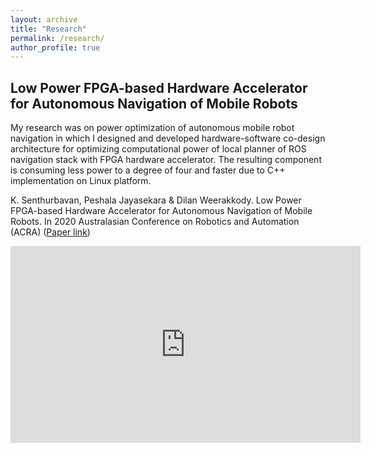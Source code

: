 ```yaml
---
layout: archive
title: "Research"
permalink: /research/
author_profile: true
---
```


## Low Power FPGA-based Hardware Accelerator for Autonomous Navigation of Mobile Robots

My research was on power optimization of autonomous mobile robot navigation in which I designed and developed hardware-software co-design architecture for optimizing computational power of local planner of ROS navigation stack with FPGA hardware accelerator. The resulting component is consuming less power to a degree of four and faster due to C++ implementation on Linux platform.

K. Senthurbavan, Peshala Jayasekara & Dilan Weerakkody. Low Power FPGA-based Hardware Accelerator for Autonomous Navigation of Mobile Robots. In 2020 Australasian Conference on Robotics and Automation (ACRA) ([Paper link](https://ssl.linklings.net/conferences/acra/acra2020_proceedings/views/includes/files/pap104s1-file1.pdf))

<iframe width="560" height="315" src="https://www.youtube.com/embed/gDYCPDyNlkA" frameborder="0" allow="accelerometer; autoplay; clipboard-write; encrypted-media; gyroscope; picture-in-picture" allowfullscreen></iframe>
